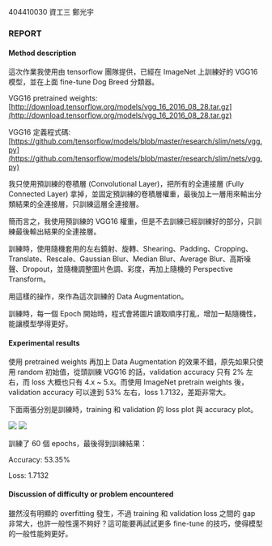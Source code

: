 404410030 資工三 鄭光宇

### REPORT

#### Method description

這次作業我使用由 tensorflow 團隊提供，已經在 ImageNet 上訓練好的 VGG16 模型，並在上面 fine-tune Dog Breed 分類器。

VGG16 pretrained weights: 
[http://download.tensorflow.org/models/vgg_16_2016_08_28.tar.gz](http://download.tensorflow.org/models/vgg_16_2016_08_28.tar.gz)

VGG16 定義程式碼:
[https://github.com/tensorflow/models/blob/master/research/slim/nets/vgg.py](https://github.com/tensorflow/models/blob/master/research/slim/nets/vgg.py)

我只使用預訓練的卷積層 (Convolutional Layer)，把所有的全連接層 (Fully Connected Layer) 拿掉，並固定預訓練的卷積層權重，最後加上一層用來輸出分類結果的全連接層，只訓練這層全連接層。

簡而言之，我使用預訓練的 VGG16 權重，但是不去訓練已經訓練好的部分，只訓練最後輸出結果的全連接層。

訓練時，使用隨機套用的左右鏡射、旋轉、Shearing、Padding、Cropping、Translate、Rescale、Gaussian Blur、Median Blur、Average Blur、高斯噪聲、Dropout，並隨機調整圖片色調、彩度，再加上隨機的 Perspective Transform。

用這樣的操作，來作為這次訓練的 Data Augmentation。

訓練時，每一個 Epoch 開始時，程式會將圖片讀取順序打亂，增加一點隨機性，能讓模型學得更好。

#### Experimental results 

使用 pretrained weights 再加上 Data Augmentation 的效果不錯，原先如果只使用 random 初始值，從頭訓練 VGG16 的話，validation accuracy 只有 2% 左右，而 loss 大概也只有 4.x ~ 5.x。而使用 ImageNet pretrain weights 後，validation accuracy 可以達到 53% 左右，loss  1.7132，差距非常大。

下面兩張分別是訓練時，training 和 validation 的 loss plot 與 accuracy plot。

![](https://i.imgur.com/xJbWpAw.png)
![](https://i.imgur.com/1Js1Wdl.png)

訓練了 60 個 epochs，最後得到訓練結果：

Accuracy: 53.35%

Loss: 1.7132

#### Discussion of difficulty or problem encountered

雖然沒有明顯的 overfitting 發生，不過 training 和 validation loss 之間的 gap 非常大，也許一般性還不夠好？這可能要再試試更多 fine-tune 的技巧，使得模型的一般性能夠更好。